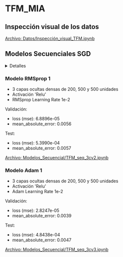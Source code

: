 # TFM_MIA
## Inspección visual de los datos
[Archivo: Datos/Inspección_visual_TFM.ipynb](https://nbviewer.jupyter.org/github/chusoHub/TFM_MIA/blob/main/Datos/Inspección_visual_TFM.ipynb)

## Modelos Secuenciales SGD
<details>
<summary>Detalles</summary>
<!--All you need is a blank line-->

### Modelo SGD 1
*   3 capas ocultas densas de 200, 500 y 500 unidades
*   Activación 'Relu'
*   SGD Learning Rate 1e-2
*   2000 epochs

Validación:
*   loss (mse): 1.7178e-05 
*   mean_absolute_error: 0.0017

Test:
*   loss (mse): 4.8378e-04
*   mean_absolute_error: 0.0022

[Archivo: Modelos_Secuencial/TFM_seq_3cv1.ipynb](https://nbviewer.jupyter.org/github/chusoHub/TFM_MIA/blob/main/Modelos_Secuencial/TFM_seq_3cv1.ipynb)
### Modelo SGD 2
*   3 capas ocultas densas de 200, 500 y 500 unidades
*   Activación 'Relu'
*   SGD Learning Rate 1e-2
*   2000 epochs
*   Reentrenamiento 1e-4 100 epochs
*   Reentrenamiento 1e-6 100 epochs
*   Reentrenamiento 1e-8 100 epochs

Validación:
*   loss (mse): 1.6339e-05  
*   mean_absolute_error: 0.0016 

Test:
*   loss (mse): 4.8143e-04 
*   mean_absolute_error: 0.0021

[Archivo: Modelos_Secuencial/TFM_seq_3cv4.ipynb](https://nbviewer.jupyter.org/github/chusoHub/TFM_MIA/blob/main/Modelos_Secuencial/TFM_seq_3cv4.ipynb)
### Modelo SGD 3
*   3 capas ocultas densas de 200, 500 y 500 unidades
*   Activación 'Relu'
*   SGD Learning Rate 1e-6
*   2000 epochs

Validación:
*   loss (mse): 0.0705 
*   mean_absolute_error: 0.1821  

Test:
*   loss (mse): 0.0363 
*   mean_absolute_error: 0.1458 

[Archivo: Modelos_Secuencial/TFM_seq_3cv5.ipynb](https://nbviewer.jupyter.org/github/chusoHub/TFM_MIA/blob/main/Modelos_Secuencial/TFM_seq_3cv5.ipynb)
</details>

### Modelo RMSprop  1
*   3 capas ocultas densas de 200, 500 y 500 unidades
*   Activación 'Relu'
*   RMSprop Learning Rate 1e-2

Validación:
*   loss (mse): 6.8896e-05 
*   mean_absolute_error: 0.0056

Test:
*   loss (mse): 5.3990e-04 
*   mean_absolute_error: 0.0057 

[Archivo: Modelos_Secuencial/TFM_seq_3cv2.ipynb](https://nbviewer.jupyter.org/github/chusoHub/TFM_MIA/blob/main/Modelos_Secuencial/TFM_seq_3cv2.ipynb)
### Modelo Adam  1
*   3 capas ocultas densas de 200, 500 y 500 unidades
*   Activación 'Relu'
*   Adam Learning Rate 1e-2

Validación:
*   loss (mse): 2.8247e-05 
*   mean_absolute_error: 0.0039 

Test:
*   loss (mse): 4.8438e-04 
*   mean_absolute_error: 0.0047 

[Archivo: Modelos_Secuencial/TFM_seq_3cv3.ipynb](https://nbviewer.jupyter.org/github/chusoHub/TFM_MIA/blob/main/Modelos_Secuencial/TFM_seq_3cv3.ipynb)